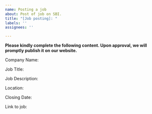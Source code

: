 ```yaml
---
name: Posting a job
about: Post of job on SBI.
title: "[Job posting]: "
labels: ''
assignees: ''

---
```

**Please kindly complete the following content. Upon approval, we will promptly publish it on our website.**

Company Name:

Job Title:

Job Description:

Location:

Closing Date:

Link to job:
